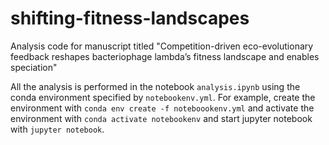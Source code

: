 # shifting-fitness-landscapes
Analysis code for manuscript titled "Competition-driven eco-evolutionary feedback reshapes bacteriophage lambda’s fitness landscape and enables speciation"

All the analysis is performed in the notebook `analysis.ipynb` using the conda environment specified by `notebookenv.yml`.
For example, create the environment with `conda env create -f noteboookenv.yml` and activate the environment with `conda activate notebookenv` and start jupyter notebook with `jupyter notebook`.

